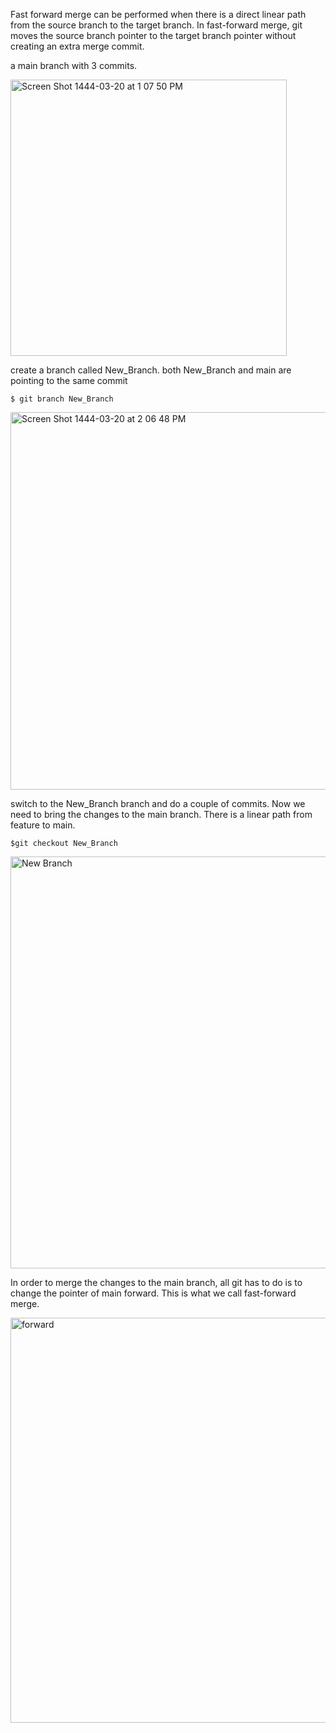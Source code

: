 Fast forward merge can be performed when there is a direct linear path 
from the source branch to the target branch. In fast-forward merge, git 
moves the source branch pointer to the target branch pointer without 
creating an extra merge commit.    



a main branch with 3 commits.


<img width="442" alt="Screen Shot 1444-03-20 at 1 07 50 PM" src="https://user-images.githubusercontent.com/103157455/196116322-b93e04d7-f66a-4e85-8514-374f0c28ad19.png">







create a branch called  New_Branch.  both New_Branch and main are pointing 
to the same commit  



    $ git branch New_Branch
	
<img width="604" alt="Screen Shot 1444-03-20 at 2 06 48 PM" src="https://user-images.githubusercontent.com/103157455/196116631-28be4559-2017-4a23-b4cd-17c3625542d2.png">
	










 switch to the New_Branch branch and do a couple of commits. Now we need 
to bring the changes to the main branch. There is a linear path from 
feature to main.   


    $git checkout New_Branch
	



<img width="659" alt="New Branch" src="https://user-images.githubusercontent.com/103157455/196116994-28295d9f-91f9-4bee-a94f-653c5319f80c.png">







In order to merge the changes to the main branch, all git has to do is to 
change the pointer of main forward. This is what we call fast-forward 
merge.



<img width="648" alt="forward" src="https://user-images.githubusercontent.com/103157455/196117617-e21be25d-e398-40df-906b-8d2e1cb07241.png">







